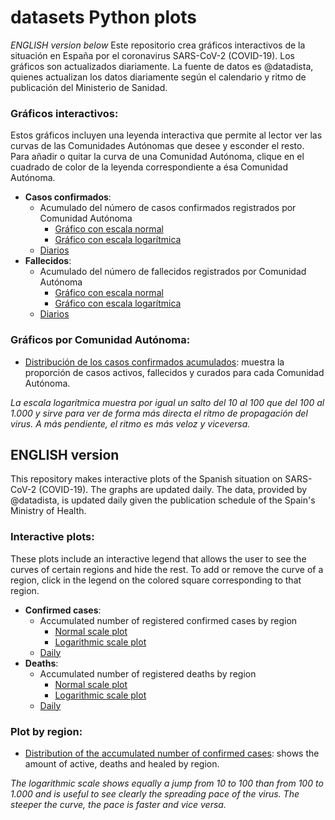 # datasets Python plots
*ENGLISH version below*
Este repositorio crea gráficos interactivos de la situación en España por el coronavirus SARS-CoV-2 (COVID-19). Los gráficos son actualizados diariamente. La fuente de datos es @datadista, quienes actualizan los datos diariamente según el calendario y ritmo de publicación del Ministerio de Sanidad.

### Gráficos interactivos:
Estos gráficos incluyen una leyenda interactiva que permite al lector ver las curvas de las Comunidades Autónomas que desee y esconder el resto. Para añadir o quitar la curva de una Comunidad Autónoma, clique en el cuadrado de color de la leyenda correspondiente a ésa Comunidad Autónoma. 

- **Casos confirmados**: 
    - Acumulado del número de casos confirmados registrados por Comunidad Autónoma
        - [Gráfico con escala normal](https://queraltab.github.io/datasets/Python%20plots/docs/hoy_casos_acumulados.html)
        - [Gráfico con escala logarítmica](https://queraltab.github.io/datasets/Python%20plots/docs/hoy_log_casos_acumulados.html)
    - [Diarios](https://queraltab.github.io/datasets/Python%20plots/docs/hoy_casos_diarios.html)
- **Fallecidos**: 
    - Acumulado del número de fallecidos registrados por Comunidad Autónoma
        - [Gráfico con escala normal](https://queraltab.github.io/datasets/Python%20plots/docs/hoy_fallecidos_acumulados.html)
        - [Gráfico con escala logarítmica](https://queraltab.github.io/datasets/Python%20plots/docs/hoy_log_fallecidos_acumulados.html)
    - [Diarios](https://queraltab.github.io/datasets/Python%20plots/docs/hoy_fallecidos_diarios.html)

### Gráficos por Comunidad Autónoma:
- [Distribución de los casos confirmados acumulados](https://queraltab.github.io/datasets/Python%20plots/Plots/hoy_distribucion_casos.png): muestra la proporción de casos activos, fallecidos y curados para cada Comunidad Autónoma.

*La escala logarítmica muestra por igual un salto del 10 al 100 que del 100 al 1.000 y sirve para ver de forma más directa el ritmo de propagación del virus. A más pendiente, el ritmo es más veloz y viceversa.*



## ENGLISH version
This repository makes interactive plots of the Spanish situation on SARS-CoV-2 (COVID-19). The graphs are updated daily. The data, provided by @datadista, is updated daily given the publication schedule of the Spain's Ministry of Health.

### Interactive plots:
These plots include an interactive legend that allows the user to see the curves of certain regions and hide the rest. To add or remove the curve of a region, click in the legend on the colored square corresponding to that region.

- **Confirmed cases**: 
    - Accumulated number of registered confirmed cases by region
        - [Normal scale plot](https://queraltab.github.io/datasets/Python%20plots/docs/hoy_casos_acumulados.html)
        - [Logarithmic scale plot](https://queraltab.github.io/datasets/Python%20plots/docs/hoy_log_casos_acumulados.html)
    - [Daily](https://queraltab.github.io/datasets/Python%20plots/docs/hoy_casos_diarios.html)
- **Deaths**: 
    - Accumulated number of registered deaths by region
        - [Normal scale plot](https://queraltab.github.io/datasets/Python%20plots/docs/hoy_fallecidos_acumulados.html)
        - [Logarithmic scale plot](https://queraltab.github.io/datasets/Python%20plots/docs/hoy_log_fallecidos_acumulados.html)
    - [Daily](https://queraltab.github.io/datasets/Python%20plots/docs/hoy_fallecidos_diarios.html)

### Plot by region:
- [Distribution of the accumulated number of confirmed cases](https://queraltab.github.io/datasets/Python%20plots/Plots/hoy_distribucion_casos.png): shows the amount of active, deaths and healed by region.

*The logarithmic scale shows equally a jump from 10 to 100 than from 100 to 1.000 and is useful to see clearly the spreading pace of the virus. The steeper the curve, the pace is faster and vice versa.*

